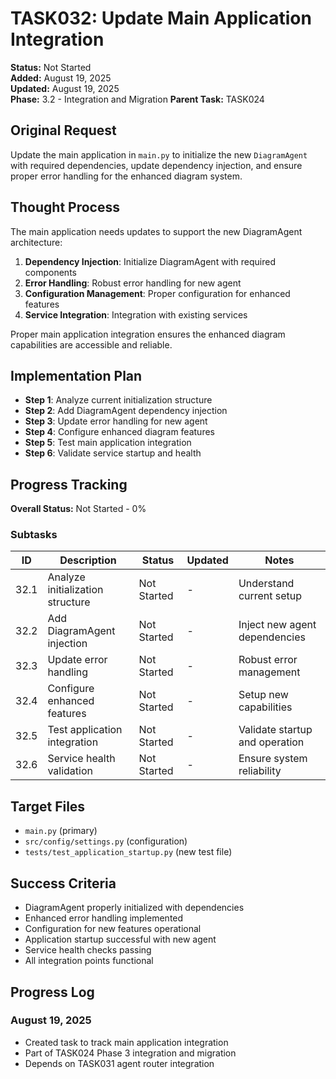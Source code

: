 # TASK032: Update Main Application Integration

**Status:** Not Started  
**Added:** August 19, 2025  
**Updated:** August 19, 2025  
**Phase:** 3.2 - Integration and Migration
**Parent Task:** TASK024

## Original Request
Update the main application in `main.py` to initialize the new `DiagramAgent` with required dependencies, update dependency injection, and ensure proper error handling for the enhanced diagram system.

## Thought Process
The main application needs updates to support the new DiagramAgent architecture:

1. **Dependency Injection**: Initialize DiagramAgent with required components
2. **Error Handling**: Robust error handling for new agent
3. **Configuration Management**: Proper configuration for enhanced features
4. **Service Integration**: Integration with existing services

Proper main application integration ensures the enhanced diagram capabilities are accessible and reliable.

## Implementation Plan
- **Step 1**: Analyze current initialization structure
- **Step 2**: Add DiagramAgent dependency injection
- **Step 3**: Update error handling for new agent
- **Step 4**: Configure enhanced diagram features
- **Step 5**: Test main application integration
- **Step 6**: Validate service startup and health

## Progress Tracking

**Overall Status:** Not Started - 0%

### Subtasks
| ID | Description | Status | Updated | Notes |
|----|-------------|--------|---------|-------|
| 32.1 | Analyze initialization structure | Not Started | - | Understand current setup |
| 32.2 | Add DiagramAgent injection | Not Started | - | Inject new agent dependencies |
| 32.3 | Update error handling | Not Started | - | Robust error management |
| 32.4 | Configure enhanced features | Not Started | - | Setup new capabilities |
| 32.5 | Test application integration | Not Started | - | Validate startup and operation |
| 32.6 | Service health validation | Not Started | - | Ensure system reliability |

## Target Files
- `main.py` (primary)
- `src/config/settings.py` (configuration)
- `tests/test_application_startup.py` (new test file)

## Success Criteria
- DiagramAgent properly initialized with dependencies
- Enhanced error handling implemented
- Configuration for new features operational
- Application startup successful with new agent
- Service health checks passing
- All integration points functional

## Progress Log
### August 19, 2025
- Created task to track main application integration
- Part of TASK024 Phase 3 integration and migration
- Depends on TASK031 agent router integration
